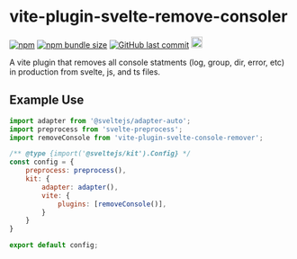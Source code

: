 # vite-plugin-svelte-remove-consoler

[![npm](https://img.shields.io/npm/v/vite-plugin-svelte-console-remover?style=flat-square)](https://www.npmjs.com/package/vite-plugin-svelte-console-remover)
[![npm bundle size](https://img.shields.io/bundlephobia/minzip/vite-plugin-svelte-console-remover?style=flat-square)](https://www.npmjs.com/package/vite-plugin-svelte-console-remover)
[![GitHub last commit](https://img.shields.io/github/last-commit/jhubbardsf/vite-plugin-svelte-console-remover?style=flat-square)](https://github.com/jhubbardsf/vite-plugin-svelte-console-remover)
<a href="https://www.buymeacoffee.com/jhubbard"><img src="https://img.buymeacoffee.com/button-api/?text=Buy me a coffee&emoji=&slug=jhubbard&button_colour=FFDD00&font_colour=000000&font_family=Poppins&outline_colour=000000&coffee_colour=ffffff" height=20 /></a>

A vite plugin that removes all console statments (log, group, dir, error, etc) in production from svelte, js, and ts files.

## Example Use

```js
import adapter from '@sveltejs/adapter-auto';
import preprocess from 'svelte-preprocess';
import removeConsole from 'vite-plugin-svelte-console-remover';

/** @type {import('@sveltejs/kit').Config} */
const config = {
	preprocess: preprocess(),
	kit: {
		adapter: adapter(),
		vite: {
			plugins: [removeConsole()],
		}
	}
}

export default config;
```

